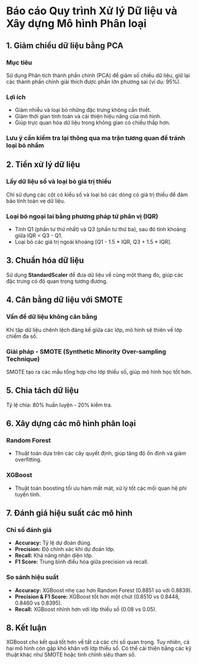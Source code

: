 # Báo cáo Quy trình Xử lý Dữ liệu và Xây dựng Mô hình Phân loại

## 1. Giảm chiều dữ liệu bằng PCA

### Mục tiêu
Sử dụng Phân tích thành phần chính (PCA) để giảm số chiều dữ liệu, giữ lại các thành phần chính giải thích được phần lớn phương sai (ví dụ: 95%).  

### Lợi ích
- Giảm nhiễu và loại bỏ những đặc trưng không cần thiết.  
- Giảm thời gian tính toán và cải thiện hiệu năng của mô hình.  
- Giúp trực quan hóa dữ liệu trong không gian có chiều thấp hơn.

### Lưu ý cần kiểm tra lại thông qua ma trận tương quan để tránh loại bỏ nhầm 

## 2. Tiền xử lý dữ liệu

### Lấy dữ liệu số và loại bỏ giá trị thiếu
Chỉ sử dụng các cột có kiểu số và loại bỏ các dòng có giá trị thiếu để đảm bảo tính toàn vẹ dữ liệu.

### Loại bỏ ngoại lai bằng phương pháp tứ phân vị (IQR)
- Tính Q1 (phần tư thứ nhất) và Q3 (phần tư thứ ba), sau đó tính khoảng giữa IQR = Q3 - Q1.
- Loại bỏ các giá trị ngoài khoảng [Q1 - 1.5 * IQR, Q3 + 1.5 * IQR].

## 3. Chuẩn hóa dữ liệu
Sử dụng **StandardScaler** để đưa dữ liệu về cùng một thang đo, giúp các đặc trưng có độ quan trọng tương đương.

## 4. Cân bằng dữ liệu với SMOTE

### Vấn đề dữ liệu không cân bằng
Khi tập dữ liệu chênh lệch đáng kể giữa các lớp, mô hình sẽ thiên về lớp chiếm đa số.

### Giải pháp - SMOTE (Synthetic Minority Over-sampling Technique)
SMOTE tạo ra các mẫu tổng hợp cho lớp thiểu số, giúp mô hình học tốt hơn.

## 5. Chia tách dữ liệu
Tỷ lệ chia: 80% huấn luyện - 20% kiểm tra.

## 6. Xây dựng các mô hình phân loại

### Random Forest
- Thuật toán dựa trên các cây quyết định, giúp tăng độ ổn định và giảm overfitting.

### XGBoost
- Thuật toán boosting tối ưu hàm mất mát, xử lý tốt các mối quan hệ phi tuyến tính.

## 7. Đánh giá hiệu suất các mô hình

### Chỉ số đánh giá
- **Accuracy:** Tỷ lệ dự đoán đúng.
- **Precision:** Độ chính xác khi dự đoán lớp.
- **Recall:** Khả năng nhận diện lớp.
- **F1 Score:** Trung bình điều hòa giữa precision và recall.

### So sánh hiệu suất
- **Accuracy:** XGBoost nhẹ cao hơn Random Forest (0.8851 so với 0.8839).
- **Precision & F1 Score:** XGBoost tốt hơn một chút (0.8510 vs 0.8448, 0.8460 vs 0.8395).
- **Recall:** XGBoost nhỉnh hơn với lớp thiểu số (0.08 vs 0.05).

## 8. Kết luận
XGBoost cho kết quả tốt hơn về tất cả các chỉ số quan trọng. Tuy nhiên, cả hai mô hình còn gặp khó khăn với lớp thiểu số. Có thể cải thiện bằng các kỹ thuật khác như SMOTE hoặc tinh chỉnh siêu tham số.


